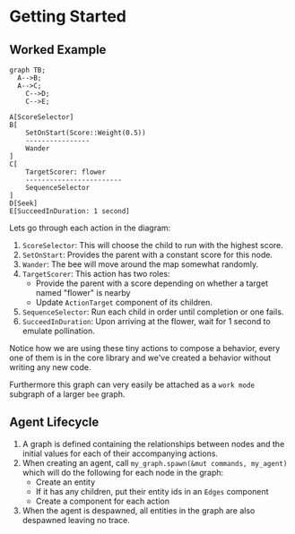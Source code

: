 # Getting Started
<!-- keep all code references in sync with docs please -->

## Worked Example

```mermaid
graph TB;
  A-->B;
  A-->C;
	C-->D;
	C-->E;

A[ScoreSelector]
B[
	SetOnStart(Score::Weight(0.5))
	----------------
	Wander
]
C[
	TargetScorer: flower
	------------------------
	SequenceSelector
]
D[Seek]
E[SucceedInDuration: 1 second]
```

Lets go through each action in the diagram:

1. `ScoreSelector`: This will choose the child to run with the highest score.
2. `SetOnStart`: Provides the parent with a constant score for this node.
3. `Wander`: The bee will move around the map somewhat randomly.
4. `TargetScorer`: This action has two roles:
   - Provide the parent with a score depending on whether a target named "flower" is nearby
   - Update `ActionTarget` component of its children.
5. `SequenceSelector`: Run each child in order until completion or one fails.
6. `SucceedInDuration`: Upon arriving at the flower, wait for 1 second to emulate pollination.


Notice how we are using these tiny actions to compose a behavior, every one of them is in the core library and we've created a behavior without writing any new code.

Furthermore this graph can very easily be attached as a `work mode` subgraph of a larger `bee` graph.


## Agent Lifecycle

1. A graph is defined containing the relationships between nodes and the initial values for each of their accompanying actions.
2. When creating an agent, call `my_graph.spawn(&mut commands, my_agent)` which will do the following for each node in the graph:
	- Create an entity
	- If it has any children, put their entity ids in an `Edges` component
	- Create a component for each action
3. When the agent is despawned, all entities in the graph are also despawned leaving no trace.